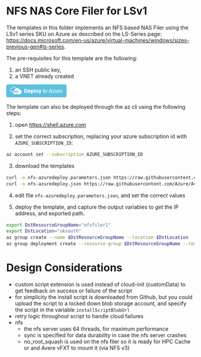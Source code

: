 # NFS NAS Core Filer for LSv1

The templates in this folder implements an NFS based NAS Filer using the LSv1 series SKU on Azure as described on the LS-Series page: https://docs.microsoft.com/en-us/azure/virtual-machines/windows/sizes-previous-gen#ls-series.

The pre-requisites for this template are the following:
1. an SSH public key,
2. a VNET already created

<a href="https://portal.azure.com/#create/Microsoft.Template/uri/https%3A%2F%2Fraw.githubusercontent.com%2FAzure%2FAvere%2Fmaster%2Fsrc%2Ftutorials%2Fnfsfiler-LSv1%2Fnfs-azuredeploy.json" target="_blank">
<img src="https://raw.githubusercontent.com/Azure/azure-quickstart-templates/master/1-CONTRIBUTION-GUIDE/images/deploytoazure.png"/>
</a>

The template can also be deployed through the az cli using the following steps:

1. open https://shell.azure.com

2. set the correct subscription, replacing your azure subscription id with `AZURE_SUBSCRIPTION_ID`:

```bash
az account set --subscription AZURE_SUBSCRIPTION_ID
```

3. download the templates

```bash
curl -o nfs-azuredeploy.parameters.json https://raw.githubusercontent.com/Azure/Avere/master/src/tutorials/nfsfiler-LSv1/nfs-azuredeploy.parameters.json
curl -o nfs-azuredeploy.json https://raw.githubusercontent.com/Azure/Avere/master/src/tutorials/nfsfiler-LSv1/nfs-azuredeploy.json
```
4. edit file `nfs-azuredeploy.parameters.json`, and set the correct values

5. deploy the template, and capture the output variables to get the IP address, and exported path.

```bash
export DstResourceGroupName="nfsfiler1"
export DstLocation="uksouth"
az group create --name $DstResourceGroupName --location $DstLocation
az group deployment create --resource-group $DstResourceGroupName --template-file nfs-azuredeploy.json --parameters @nfs-azuredeploy.parameters.json
```

# Design Considerations

* custom script extension is used instead of cloud-init (customData) to get feedback on success or failure of the script
* for simplicity the install script is downloaded from Github, but you could upload the script to a locked down blob storage account, and specify the script in the variable `installScriptBlobUrl` 
* retry logic throughout script to handle cloud failures
* nfs
  * the nfs server uses 64 threads, for maximum performance
  * sync is specified for data durability in case the nfs server crashes
  * no_root_squash is used on the nfs filer so it is ready for HPC Cache or and Avere vFXT to mount it (via NFS v3)